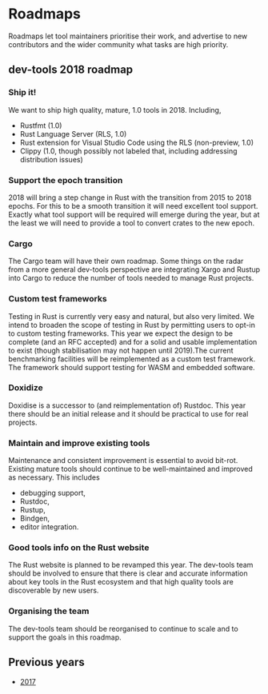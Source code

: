 # Roadmaps

Roadmaps let tool maintainers prioritise their work, and advertise to new contributors and the wider community what tasks are high priority.


## dev-tools 2018 roadmap

### Ship it!

We want to ship high quality, mature, 1.0 tools in 2018. Including, 

* Rustfmt (1.0)
* Rust Language Server (RLS, 1.0)
* Rust extension for Visual Studio Code using the RLS (non-preview, 1.0)
* Clippy (1.0, though possibly not labeled that, including addressing distribution issues)


### Support the epoch transition

2018 will bring a step change in Rust with the transition from 2015 to 2018 epochs. For this to be a smooth transition it will need excellent tool support. Exactly what tool support will be required will emerge during the year, but at the least we will need to provide a tool to convert crates to the new epoch.


### Cargo

The Cargo team will have their own roadmap. Some things on the radar from a more general dev-tools perspective are integrating Xargo and Rustup into Cargo to reduce the number of tools needed to manage Rust projects.


### Custom test frameworks

Testing in Rust is currently very easy and natural, but also very limited. We intend to broaden the scope of testing in Rust by permitting users to opt-in to custom testing frameworks. This year we expect the design to be complete (and an RFC accepted) and for a solid and usable implementation to exist (though stabilisation may not happen until 2019).The current benchmarking facilities will be reimplemented as a custom test framework. The framework should support testing for WASM and embedded software.


### Doxidize

Doxidise is a successor to (and reimplementation of) Rustdoc. This year there should be an initial release and it should be practical to use for real projects.


### Maintain and improve existing tools

Maintenance and consistent improvement is essential to avoid bit-rot. Existing mature tools should continue to be well-maintained and improved as necessary. This includes

* debugging support,
* Rustdoc,
* Rustup,
* Bindgen,
* editor integration.


### Good tools info on the Rust website

The Rust website is planned to be revamped this year. The dev-tools team should be involved to ensure that there is clear and accurate information about key tools in the Rust ecosystem and that high quality tools are discoverable by new users.


### Organising the team

The dev-tools team should be reorganised to continue to scale and to support the goals in this roadmap.


## Previous years

* [2017](dev-tools-2017.md)
